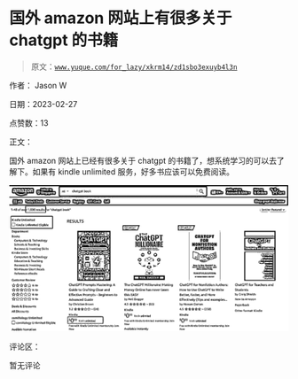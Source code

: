 # 国外 amazon 网站上有很多关于 chatgpt 的书籍

> 原文：[`www.yuque.com/for_lazy/xkrm14/zd1sbo3exuyb4l3n`](https://www.yuque.com/for_lazy/xkrm14/zd1sbo3exuyb4l3n)



作者： Jason W 

日期：2023-02-27 

点赞数：13 

正文： 

国外 amazon 网站上已经有很多关于 chatgpt 的书籍了，想系统学习的可以去了解下。如果有 kindle unlimited 服务，好多书应该可以免费阅读。 

![](img/f5183325bab1fd60eb4ee11a7ae292cc.png) 

评论区： 

暂无评论 

